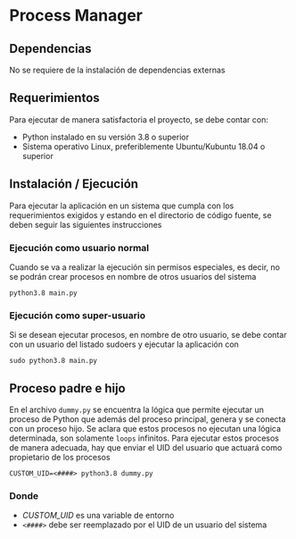 # Process Manager

## Dependencias

No se requiere de la instalación de dependencias externas

## Requerimientos

Para ejecutar de manera satisfactoria el proyecto, se debe contar con:

- Python instalado en su versión 3.8 o superior
- Sistema operativo Linux, preferiblemente Ubuntu/Kubuntu 18.04 o superior

## Instalación / Ejecución

Para ejecutar la aplicación en un sistema que cumpla con los requerimientos exigidos y estando en el directorio de código fuente, se deben seguir las siguientes instrucciones

### Ejecución como usuario normal

Cuando se va a realizar la ejecución sin permisos especiales, es decir, no se podrán crear procesos en nombre de otros usuarios del sistema

```shell
python3.8 main.py
```

### Ejecución como super-usuario

Si se desean ejecutar procesos, en nombre de otro usuario, se debe contar con un usuario del listado sudoers y ejecutar la aplicación con

```shell
sudo python3.8 main.py
```

## Proceso padre e hijo

En el archivo `dummy.py` se encuentra la lógica que permite ejecutar un proceso de Python que además del proceso principal, genera y se conecta con un proceso hijo. Se aclara que estos procesos no ejecutan una lógica determinada, son solamente `loops` infinitos. Para ejecutar estos procesos de manera adecuada, hay que enviar el UID del usuario que actuará como propietario de los procesos

```shell
CUSTOM_UID=<####> python3.8 dummy.py
```

### Donde

- *CUSTOM_UID* es una variable de entorno
- *`<####>`* debe ser reemplazado por el UID de un usuario del sistema 
